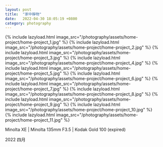 ```yaml
---
layout: post
title:  "家中靜物"
date:   2022-04-30 18:05:19 +0800
category: photography
---
```

{% include lazyload.html image_src="/photography/assets/home-project/home-project_1.jpg" %}
{% include lazyload.html image_src="/photography/assets/home-project/home-project_2.jpg" %}
{% include lazyload.html image_src="/photography/assets/home-project/home-project_3.jpg" %}
{% include lazyload.html image_src="/photography/assets/home-project/home-project_4.jpg" %}
{% include lazyload.html image_src="/photography/assets/home-project/home-project_5.jpg" %}
{% include lazyload.html image_src="/photography/assets/home-project/home-project_6.jpg" %}
{% include lazyload.html image_src="/photography/assets/home-project/home-project_7.jpg" %}
{% include lazyload.html image_src="/photography/assets/home-project/home-project_8.jpg" %}
{% include lazyload.html image_src="/photography/assets/home-project/home-project_9.jpg" %}
{% include lazyload.html image_src="/photography/assets/home-project/home-project_10.jpg" %}
{% include lazyload.html image_src="/photography/assets/home-project/home-project_11.jpg" %}

Minolta XE | Minolta 135mm F3.5 | Kodak Gold 100 (expired)

2022 四月
